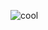 ![cool](https://docs-api-qa.cloudlabs.ai/repos/raw.githubusercontent.com/DeepaliDhomne/Sample_JsonFile/main/foldertitle/images/image-(2).png?token=8b2t1Sg45N8JBe8QNwBlyhJq)